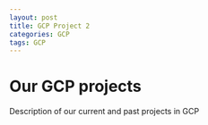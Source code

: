 ```yaml
---
layout: post
title: GCP Project 2
categories: GCP 
tags: GCP
---
```


# Our GCP projects

Description of our current and past projects in GCP
